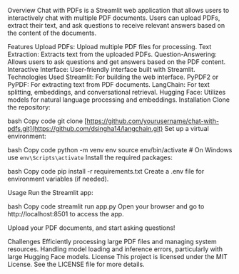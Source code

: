 

Overview
Chat with PDFs is a Streamlit web application that allows users to interactively chat with multiple PDF documents. Users can upload PDFs, extract their text, and ask questions to receive relevant answers based on the content of the documents.

Features
Upload PDFs: Upload multiple PDF files for processing.
Text Extraction: Extracts text from the uploaded PDFs.
Question-Answering: Allows users to ask questions and get answers based on the PDF content.
Interactive Interface: User-friendly interface built with Streamlit.
Technologies Used
Streamlit: For building the web interface.
PyPDF2 or PyPDF: For extracting text from PDF documents.
LangChain: For text splitting, embeddings, and conversational retrieval.
Hugging Face: Utilizes models for natural language processing and embeddings.
Installation
Clone the repository:

bash
Copy code
git clone [https://github.com/yourusername/chat-with-pdfs.git](https://github.com/dsingha14/langchain.git)
Set up a virtual environment:

bash
Copy code
python -m venv env
source env/bin/activate  # On Windows use `env\Scripts\activate`
Install the required packages:

bash
Copy code
pip install -r requirements.txt
Create a .env file for environment variables (if needed).

Usage
Run the Streamlit app:

bash
Copy code
streamlit run app.py
Open your browser and go to http://localhost:8501 to access the app.

Upload your PDF documents, and start asking questions!

Challenges
Efficiently processing large PDF files and managing system resources.
Handling model loading and inference errors, particularly with large Hugging Face models.
License
This project is licensed under the MIT License. See the LICENSE file for more details.
